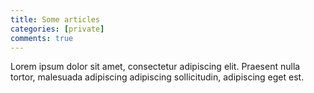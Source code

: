 ```yaml
---
title: Some articles
categories: [private]
comments: true
---
```


Lorem ipsum dolor sit amet, consectetur adipiscing elit. Praesent nulla tortor, malesuada adipiscing adipiscing sollicitudin, adipiscing eget est.